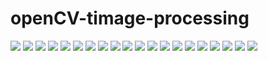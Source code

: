 # openCV-timage-processing

![](https://github.com/balajibetadur/openCV-timage-processing/blob/master/results/jp.png?raw=true)
![](https://github.com/balajibetadur/openCV-timage-processing/blob/master/results/opencv_tutorial_ar_resize.jpg?raw=true)
![](https://github.com/balajibetadur/openCV-timage-processing/blob/master/results/opencv_tutorial_array_slicing_and_crop.jpg?raw=true)
![](https://github.com/balajibetadur/openCV-timage-processing/blob/master/results/opencv_tutorial_blurring.jpg?raw=true)
![](https://github.com/balajibetadur/openCV-timage-processing/blob/master/results/opencv_tutorial_bounded_rotation.jpg?raw=true)
![](https://github.com/balajibetadur/openCV-timage-processing/blob/master/results/opencv_tutorial_drawing_circle.jpg?raw=true)
![](https://github.com/balajibetadur/openCV-timage-processing/blob/master/results/opencv_tutorial_drawing_line.jpg?raw=true)
![](https://github.com/balajibetadur/openCV-timage-processing/blob/master/results/opencv_tutorial_drawing_rectangle.jpg?raw=true)
![](https://github.com/balajibetadur/openCV-timage-processing/blob/master/results/opencv_tutorial_drawing_text.jpg?raw=true)
![](https://github.com/balajibetadur/openCV-timage-processing/blob/master/results/opencv_tutorial_edge_detection.jpg?raw=true)
![](https://github.com/balajibetadur/openCV-timage-processing/blob/master/results/opencv_tutorial_grayscale.jpg?raw=true)
![](https://github.com/balajibetadur/openCV-timage-processing/blob/master/results/opencv_tutorial_imutils_resize.jpg?raw=true)
![](https://github.com/balajibetadur/openCV-timage-processing/blob/master/results/opencv_tutorial_imutils_rotation.jpg?raw=true)
![](https://github.com/balajibetadur/openCV-timage-processing/blob/master/results/opencv_tutorial_load_image.jpg?raw=true)
![](https://github.com/balajibetadur/openCV-timage-processing/blob/master/results/opencv_tutorial_object_counting.jpg?raw=true)
![](https://github.com/balajibetadur/openCV-timage-processing/blob/master/results/opencv_tutorial_opencv_rotation.jpg?raw=true)
![](https://github.com/balajibetadur/openCV-timage-processing/blob/master/results/opencv_tutorial_resizing.jpg?raw=true)
![](https://github.com/balajibetadur/openCV-timage-processing/blob/master/results/opencv_tutorial_script_1_output.gif?raw=true)
![](https://github.com/balajibetadur/openCV-timage-processing/blob/master/results/pencv_tutorial_thresholding.png?raw=true)
![](https://github.com/balajibetadur/openCV-timage-processing/blob/master/results/tetris_blocks.png?raw=true)
